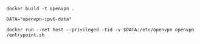 

```
docker build -t openvpn .
```

```
DATA="openvpn-ipv6-data"
```

```
docker run --net host --privileged -tid -v $DATA:/etc/openvpn openvpn /entrypoint.sh
```